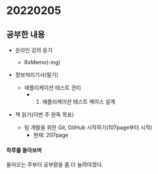 # 20220205

## 공부한 내용
+ 온라인 강의 듣기  
  - RxMemo(-ing)
      
+ 정보처리기사(필기)
    * 애플리케이션 테스트 관리
      + 1. 애플리케이션 테스트 케이스 설계

+ 책 읽기(이번 주 완독 목표)
  - 팀 개발을 위한 Git, GitHub 시작하기(107page부터 시작)
    * 현재: 207page

#### 하루를 돌아보며
돌아오는 주부터 공부량을 좀 더 늘려야겠다.

